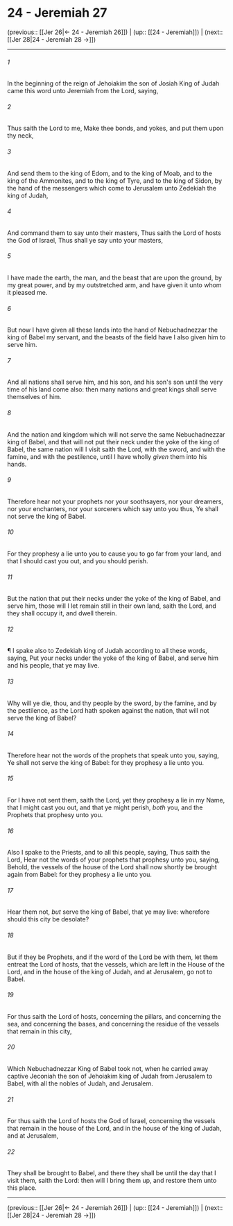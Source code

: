 # 24 - Jeremiah 27

(previous:: [[Jer 26|← 24 - Jeremiah 26]]) | (up:: [[24 - Jeremiah]]) | (next:: [[Jer 28|24 - Jeremiah 28 →]])

***


###### 1 
In the beginning of the reign of Jehoiakim the son of Josiah King of Judah came this word unto Jeremiah from the Lord, saying, 

###### 2 
Thus saith the Lord to me, Make thee bonds, and yokes, and put them upon thy neck, 

###### 3 
And send them to the king of Edom, and to the king of Moab, and to the king of the Ammonites, and to the king of Tyre, and to the king of Sidon, by the hand of the messengers which come to Jerusalem unto Zedekiah the king of Judah, 

###### 4 
And command them to say unto their masters, Thus saith the Lord of hosts the God of Israel, Thus shall ye say unto your masters, 

###### 5 
I have made the earth, the man, and the beast that are upon the ground, by my great power, and by my outstretched arm, and have given it unto whom it pleased me. 

###### 6 
But now I have given all these lands into the hand of Nebuchadnezzar the king of Babel my servant, and the beasts of the field have I also given him to serve him. 

###### 7 
And all nations shall serve him, and his son, and his son's son until the very time of his land come also: then many nations and great kings shall serve themselves of him. 

###### 8 
And the nation and kingdom which will not serve the same Nebuchadnezzar king of Babel, and that will not put their neck under the yoke of the king of Babel, the same nation will I visit saith the Lord, with the sword, and with the famine, and with the pestilence, until I have wholly _given_ them into his hands. 

###### 9 
Therefore hear not your prophets nor your soothsayers, nor your dreamers, nor your enchanters, nor your sorcerers which say unto you thus, Ye shall not serve the king of Babel. 

###### 10 
For they prophesy a lie unto you to cause you to go far from your land, and that I should cast you out, and you should perish. 

###### 11 
But the nation that put their necks under the yoke of the king of Babel, and serve him, those will I let remain still in their own land, saith the Lord, and they shall occupy it, and dwell therein. 

###### 12 
¶ I spake also to Zedekiah king of Judah according to all these words, saying, Put your necks under the yoke of the king of Babel, and serve him and his people, that ye may live. 

###### 13 
Why will ye die, thou, and thy people by the sword, by the famine, and by the pestilence, as the Lord hath spoken against the nation, that will not serve the king of Babel? 

###### 14 
Therefore hear not the words of the prophets that speak unto you, saying, Ye shall not serve the king of Babel: for they prophesy a lie unto you. 

###### 15 
For I have not sent them, saith the Lord, yet they prophesy a lie in my Name, that I might cast you out, and that ye might perish, _both_ you, and the Prophets that prophesy unto you. 

###### 16 
Also I spake to the Priests, and to all this people, saying, Thus saith the Lord, Hear not the words of your prophets that prophesy unto you, saying, Behold, the vessels of the house of the Lord shall now shortly be brought again from Babel: for they prophesy a lie unto you. 

###### 17 
Hear them not, _but_ serve the king of Babel, that ye may live: wherefore should this city be desolate? 

###### 18 
But if they be Prophets, and if the word of the Lord be with them, let them entreat the Lord of hosts, that the vessels, which are left in the House of the Lord, and in the house of the king of Judah, and at Jerusalem, go not to Babel. 

###### 19 
For thus saith the Lord of hosts, concerning the pillars, and concerning the sea, and concerning the bases, and concerning the residue of the vessels that remain in this city, 

###### 20 
Which Nebuchadnezzar King of Babel took not, when he carried away captive Jeconiah the son of Jehoiakim king of Judah from Jerusalem to Babel, with all the nobles of Judah, and Jerusalem. 

###### 21 
For thus saith the Lord of hosts the God of Israel, concerning the vessels that remain in the house of the Lord, and in the house of the king of Judah, and at Jerusalem, 

###### 22 
They shall be brought to Babel, and there they shall be until the day that I visit them, saith the Lord: then will I bring them up, and restore them unto this place.

***

(previous:: [[Jer 26|← 24 - Jeremiah 26]]) | (up:: [[24 - Jeremiah]]) | (next:: [[Jer 28|24 - Jeremiah 28 →]])

